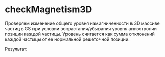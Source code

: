 checkMagnetism3D
================

Проверяем изменение общего уровня намагниченности в 3D массиве частиц в GS при условии возрастания/убывания уровня анизотропии позиции каждой частицы.
Уровень считается как сумма отклонений каждой частицы от ее нормальной решеточной позиции.

Результат:
